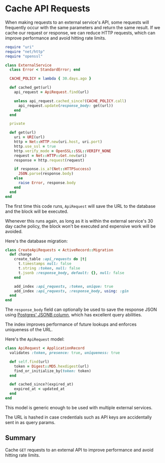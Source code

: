 # Cache API Requests

When making requests to an external service's API,
some requests will frequently occur with the same parameters
and return the same result.
If we cache our request or response, we can reduce HTTP requests,
which can improve performance and avoid hitting rate limits.

```ruby
require "uri"
require "net/http"
require "openssl"

class ExternalService
  class Error < StandardError; end

  CACHE_POLICY = lambda { 30.days.ago }

  def cached_get(url)
    api_request = ApiRequest.find(url)

    unless api_request.cached_since?(CACHE_POLICY.call)
      api_request.update(response_body: get(url))
    end
  end

  private

  def get(url)
    uri = URI(url)
    http = Net::HTTP.new(uri.host, uri.port)
    http.use_ssl = true
    http.verify_mode = OpenSSL::SSL::VERIFY_NONE
    request = Net::HTTP::Get.new(uri)
    response = http.request(request)

    if response.is_a?(Net::HTTPSuccess)
      JSON.parse(response.body)
    else
      raise Error, response.body
    end
  end
end
```

The first time this code runs,
`ApiRequest` will save the URL to the database
and the block will be executed.

Whenever this runs again,
as long as it is within the external service's 30 day cache policy,
the block won't be executed and expensive work will be avoided.

Here's the database migration:

```ruby
class CreateApiRequests < ActiveRecord::Migration
  def change
    create_table :api_requests do |t|
      t.timestamps null: false
      t.string :token, null: false
      t.jsonb :response_body, default: {}, null: false
    end

    add_index :api_requests, :token, unique: true
    add_index :api_requests, :response_body, using: :gin
  end
end
```

The `response_body` field can optionally be used to save the response JSON
using [Postgres' JSONB column][jsonb],
which has excellent query abilities.

[jsonb]: https://www.postgresql.org/docs/9.6/static/functions-json.html

The index improves performance of future lookups
and enforces uniqueness of the URL.

Here's the `ApiRequest` model:

```ruby
class ApiRequest < ApplicationRecord
  validates :token, presence: true, uniqueness: true

  def self.find(url)
    token = Digest::MD5.hexdigest(url)
    find_or_initialize_by(token: token)
  end

  def cached_since?(expired_at)
    expired_at < updated_at
  end
end
```

This model is generic enough to be used with multiple external services.

The URL is hashed in case credentials such as API keys
are accidentally sent in as query params.

## Summary

Cache `GET` requests to an external API
to improve performance and avoid hitting rate limits.
